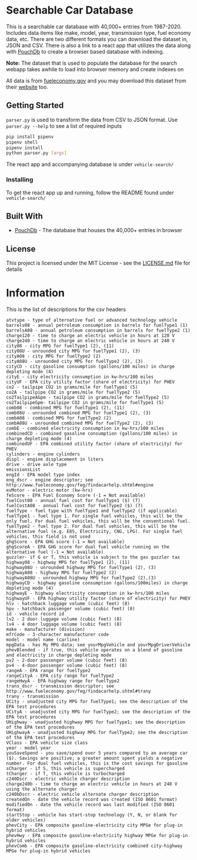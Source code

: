 # Searchable Car Database

This is a searchable car database with 40,000+ entries from 1987-2020. Includes data items like make, model, year, transmission type, fuel economy data, etc. There are two different formats you can download the dataset in, JSON and CSV. There is also a link to a react app that utilizes the data along with [PouchDb](https://pouchdb.com/) to create a browser based database with indexing.

__Note:__ The dataset that is used to populate the database for the search webapp takes awhile to load into browser memory and create indexes on

All data is from [fueleconomy.gov](https://fueleconomy.gov) and you may download this dataset from their [website](https://www.fueleconomy.gov/feg/download.shtml) too.

## Getting Started

`parser.py` is used to transform the data from CSV to JSON format. Use `parser.py --help` to see a list of required inputs

```sh
pip install pipenv
pipenv shell
pipenv install
python parser.py [args]
```

The react app and accompanying database is under `vehicle-search/`

### Installing

To get the react app up and running, follow the README found under `vehicle-search/`

## Built With

* [PouchDb](https://pouchdb.com/) - The database that houses the 40,000+ entries in browser

## License

This project is licensed under the MIT License - see the [LICENSE.md](LICENSE.md) file for details

# Information

This is the list of descriptions for the csv headers

    atvtype - type of alternative fuel or advanced technology vehicle
    barrels08 - annual petroleum consumption in barrels for fuelType1 (1)
    barrelsA08 - annual petroleum consumption in barrels for fuelType2 (1)
    charge120 - time to charge an electric vehicle in hours at 120 V
    charge240 - time to charge an electric vehicle in hours at 240 V
    city08 - city MPG for fuelType1 (2), (11)
    city08U - unrounded city MPG for fuelType1 (2), (3)
    cityA08 - city MPG for fuelType2 (2)
    cityA08U - unrounded city MPG for fuelType2 (2), (3)
    cityCD - city gasoline consumption (gallons/100 miles) in charge depleting mode (4)
    cityE - city electricity consumption in kw-hrs/100 miles
    cityUF - EPA city utility factor (share of electricity) for PHEV
    co2 - tailpipe CO2 in grams/mile for fuelType1 (5)
    co2A - tailpipe CO2 in grams/mile for fuelType2 (5)
    co2TailpipeAGpm - tailpipe CO2 in grams/mile for fuelType2 (5)
    co2TailpipeGpm- tailpipe CO2 in grams/mile for fuelType1 (5)
    comb08 - combined MPG for fuelType1 (2), (11)
    comb08U - unrounded combined MPG for fuelType1 (2), (3)
    combA08 - combined MPG for fuelType2 (2)
    combA08U - unrounded combined MPG for fuelType2 (2), (3)
    combE - combined electricity consumption in kw-hrs/100 miles
    combinedCD - combined gasoline consumption (gallons/100 miles) in charge depleting mode (4)
    combinedUF - EPA combined utility factor (share of electricity) for PHEV
    cylinders - engine cylinders
    displ - engine displacement in liters
    drive - drive axle type
    emissionsList
    engId - EPA model type index
    eng_dscr - engine descriptor; see http://www.fueleconomy.gov/feg/findacarhelp.shtml#engine
    evMotor - electric motor (kw-hrs)
    feScore - EPA Fuel Economy Score (-1 = Not available)
    fuelCost08 - annual fuel cost for fuelType1 ($) (7)
    fuelCostA08 - annual fuel cost for fuelType2 ($) (7)
    fuelType - fuel type with fuelType1 and fuelType2 (if applicable)
    fuelType1 - fuel type 1. For single fuel vehicles, this will be the only fuel. For dual fuel vehicles, this will be the conventional fuel.
    fuelType2 - fuel type 2. For dual fuel vehicles, this will be the alternative fuel (e.g. E85, Electricity, CNG, LPG). For single fuel vehicles, this field is not used
    ghgScore - EPA GHG score (-1 = Not available)
    ghgScoreA - EPA GHG score for dual fuel vehicle running on the alternative fuel (-1 = Not available)
    guzzler- if G or T, this vehicle is subject to the gas guzzler tax
    highway08 - highway MPG for fuelType1 (2), (11)
    highway08U - unrounded highway MPG for fuelType1 (2), (3)
    highwayA08 - highway MPG for fuelType2 (2)
    highwayA08U - unrounded highway MPG for fuelType2 (2),(3)
    highwayCD - highway gasoline consumption (gallons/100miles) in charge depleting mode (4)
    highwayE - highway electricity consumption in kw-hrs/100 miles
    highwayUF - EPA highway utility factor (share of electricity) for PHEV
    hlv - hatchback luggage volume (cubic feet) (8)
    hpv - hatchback passenger volume (cubic feet) (8)
    id - vehicle record id
    lv2 - 2 door luggage volume (cubic feet) (8)
    lv4 - 4 door luggage volume (cubic feet) (8)
    make - manufacturer (division)
    mfrCode - 3-character manufacturer code
    model - model name (carline)
    mpgData - has My MPG data; see yourMpgVehicle and yourMpgDriverVehicle
    phevBlended - if true, this vehicle operates on a blend of gasoline and electricity in charge depleting mode
    pv2 - 2-door passenger volume (cubic feet) (8)
    pv4 - 4-door passenger volume (cubic feet) (8)
    rangeA - EPA range for fuelType2
    rangeCityA - EPA city range for fuelType2
    rangeHwyA - EPA highway range for fuelType2
    trans_dscr - transmission descriptor; see http://www.fueleconomy.gov/feg/findacarhelp.shtml#trany
    trany - transmission
    UCity - unadjusted city MPG for fuelType1; see the description of the EPA test procedures
    UCityA - unadjusted city MPG for fuelType2; see the description of the EPA test procedures
    UHighway - unadjusted highway MPG for fuelType1; see the description of the EPA test procedures
    UHighwayA - unadjusted highway MPG for fuelType2; see the description of the EPA test procedures
    VClass - EPA vehicle size class
    year - model year
    youSaveSpend - you save/spend over 5 years compared to an average car ($). Savings are positive; a greater amount spent yields a negative number. For dual fuel vehicles, this is the cost savings for gasoline
    sCharger - if S, this vehicle is supercharged
    tCharger - if T, this vehicle is turbocharged
    c240Dscr - electric vehicle charger description
    charge240b - time to charge an electric vehicle in hours at 240 V using the alternate charger
    c240bDscr - electric vehicle alternate charger description
    createdOn - date the vehicle record was created (ISO 8601 format)
    modifiedOn - date the vehicle record was last modified (ISO 8601 format)
    startStop - vehicle has start-stop technology (Y, N, or blank for older vehicles)
    phevCity - EPA composite gasoline-electricity city MPGe for plug-in hybrid vehicles
    phevHwy - EPA composite gasoline-electricity highway MPGe for plug-in hybrid vehicles
    phevComb - EPA composite gasoline-electricity combined city-highway MPGe for plug-in hybrid vehicles
